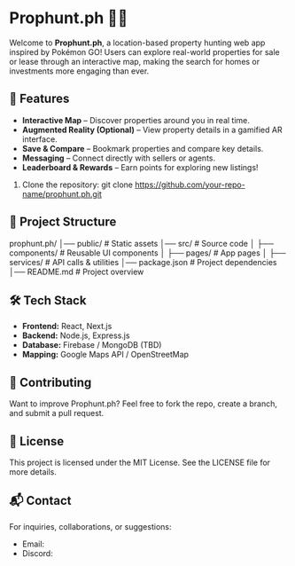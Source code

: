 # Prophunt.ph 🏡🔎

Welcome to **Prophunt.ph**, a location-based property hunting web app inspired by Pokémon GO! Users can explore real-world properties for sale or lease through an interactive map, making the search for homes or investments more engaging than ever.

## 🚀 Features
- **Interactive Map** – Discover properties around you in real time.
- **Augmented Reality (Optional)** – View property details in a gamified AR interface.
- **Save & Compare** – Bookmark properties and compare key details.
- **Messaging** – Connect directly with sellers or agents.
- **Leaderboard & Rewards** – Earn points for exploring new listings!

1. Clone the repository:
git clone https://github.com/your-repo-name/prophunt.ph.git

## 📂 Project Structure

prophunt.ph/ │── public/         # Static assets │── src/            # Source code │   ├── components/ # Reusable UI components │   ├── pages/      # App pages │   ├── services/   # API calls & utilities │── package.json    # Project dependencies │── README.md       # Project overview

## 🛠 Tech Stack
- **Frontend:** React, Next.js
- **Backend:** Node.js, Express.js
- **Database:** Firebase / MongoDB (TBD)
- **Mapping:** Google Maps API / OpenStreetMap

## 🤝 Contributing
Want to improve Prophunt.ph? Feel free to fork the repo, create a branch, and submit a pull request.

## 📜 License
This project is licensed under the MIT License. See the LICENSE file for more details.

## 📬 Contact
For inquiries, collaborations, or suggestions:
- Email: 
- Discord: 
